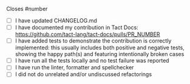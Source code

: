 Closes #number

<!--
IMPORTANT:
If your PR doesn't close a particular issue, please, create the issue first and describe the whole context: what you're adding/changing and why you're doing so. And only then open the Pull Request, which would close that issue!

In case you are adding a new language feature, adding standard library function or introduce other user-facing changes, you need to document it and create a PR to tact-docs.
-->

- [ ] I have updated CHANGELOG.md
- [ ] I have documented my contribution in Tact Docs: https://github.com/tact-lang/tact-docs/pulls/PR_NUMBER
- [ ] I have added tests to demonstrate the contribution is correctly implemented: this usually includes both positive and negative tests, showing the happy path(s) and featuring intentionally broken cases
- [ ] I have run all the tests locally and no test failure was reported
- [ ] I have run the linter, formatter and spellchecker
- [ ] I did not do unrelated and/or undiscussed refactorings
